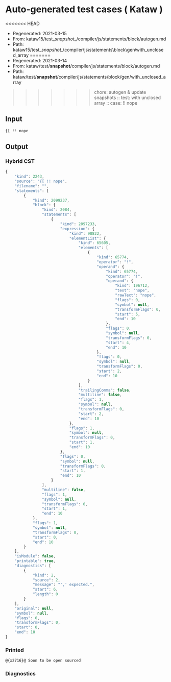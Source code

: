 # Auto-generated test cases ( Kataw )
<<<<<<< HEAD
- Regenerated: 2021-03-15
- From: kataw15/test\__snapshot__/compiler/js/statements/block/autogen.md
- Path: kataw15/test\__snapshot__\compiler\js\statements\block\gen\with_unclosed_array
=======
- Regenerated: 2021-03-14
- From: kataw/test/__snapshot__/compiler/js/statements/block/autogen.md
- Path: kataw/test/__snapshot__/compiler/js/statements/block/gen/with_unclosed_array
>>>>>>> chore: autogen & update snapshots
> :: test: with unclosed array
> :: case: !! nope
## Input

`````js
{[ !! nope
`````

## Output

### Hybrid CST

```javascript
{
    "kind": 2243,
    "source": "{[ !! nope",
    "filename": "",
    "statements": [
        {
            "kind": 2099237,
            "block": {
                "kind": 2084,
                "statements": [
                    {
                        "kind": 2097233,
                        "expression": {
                            "kind": 98822,
                            "elementList": {
                                "kind": 65605,
                                "elements": [
                                    {
                                        "kind": 65774,
                                        "operator": "!",
                                        "operand": {
                                            "kind": 65774,
                                            "operator": "!",
                                            "operand": {
                                                "kind": 196712,
                                                "text": "nope",
                                                "rawText": "nope",
                                                "flags": 0,
                                                "symbol": null,
                                                "transformFlags": 0,
                                                "start": 5,
                                                "end": 10
                                            },
                                            "flags": 0,
                                            "symbol": null,
                                            "transformFlags": 0,
                                            "start": 4,
                                            "end": 10
                                        },
                                        "flags": 0,
                                        "symbol": null,
                                        "transformFlags": 0,
                                        "start": 2,
                                        "end": 10
                                    }
                                ],
                                "trailingComma": false,
                                "multiline": false,
                                "flags": 1,
                                "symbol": null,
                                "transformFlags": 0,
                                "start": 2,
                                "end": 10
                            },
                            "flags": 1,
                            "symbol": null,
                            "transformFlags": 0,
                            "start": 1,
                            "end": 10
                        },
                        "flags": 0,
                        "symbol": null,
                        "transformFlags": 0,
                        "start": 1,
                        "end": 10
                    }
                ],
                "multiline": false,
                "flags": 1,
                "symbol": null,
                "transformFlags": 0,
                "start": 1,
                "end": 10
            },
            "flags": 1,
            "symbol": null,
            "transformFlags": 0,
            "start": 0,
            "end": 10
        }
    ],
    "isModule": false,
    "printable": true,
    "diagnostics": [
        {
            "kind": 2,
            "source": 2,
            "message": "',' expected.",
            "start": 6,
            "length": 0
        }
    ],
    "original": null,
    "symbol": null,
    "flags": 0,
    "transformFlags": 0,
    "start": 0,
    "end": 10
}
```

### Printed

```javascript
@{x2716}@ Soon to be open sourced
```

### Diagnostics

```javascript

```

